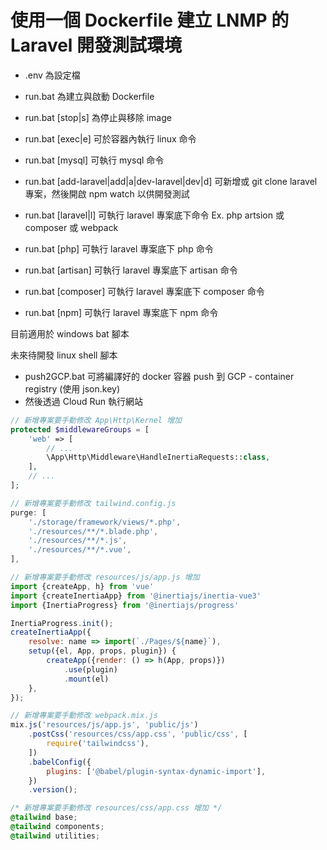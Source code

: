 # 使用一個 Dockerfile 建立 LNMP 的 Laravel 開發測試環境

* .env 為設定檔
* run.bat 為建立與啟動 Dockerfile
* run.bat [stop|s] 為停止與移除 image
* run.bat [exec|e] 可於容器內執行 linux 命令
* run.bat [mysql]  可執行 mysql 命令

* run.bat [add-laravel|add|a|dev-laravel|dev|d] 可新增或 git clone laravel 專案，然後開啟 npm watch 以供開發測試
* run.bat [laravel|l] 可執行 laravel 專案底下命令 Ex. php artsion 或 composer 或 webpack
* run.bat [php]       可執行 laravel 專案底下 php      命令
* run.bat [artisan]   可執行 laravel 專案底下 artisan  命令
* run.bat [composer]  可執行 laravel 專案底下 composer 命令
* run.bat [npm]       可執行 laravel 專案底下 npm      命令

目前適用於 windows bat 腳本

未來待開發 linux shell 腳本

* push2GCP.bat 可將編譯好的 docker 容器 push 到 GCP - container registry (使用 json.key)
* 然後透過 Cloud Run 執行網站

```php
// 新增專案要手動修改 App\Http\Kernel 增加
protected $middlewareGroups = [
	'web' => [
	    // ...
	    \App\Http\Middleware\HandleInertiaRequests::class,
	],
	// ...
];
```

```js
// 新增專案要手動修改 tailwind.config.js
purge: [
    './storage/framework/views/*.php',
    './resources/**/*.blade.php',
    './resources/**/*.js',
    './resources/**/*.vue',
],

// 新增專案要手動修改 resources/js/app.js 增加
import {createApp, h} from 'vue'
import {createInertiaApp} from '@inertiajs/inertia-vue3'
import {InertiaProgress} from '@inertiajs/progress'

InertiaProgress.init();
createInertiaApp({
  	resolve: name => import(`./Pages/${name}`),
  	setup({el, App, props, plugin}) {
    	createApp({render: () => h(App, props)})
      		.use(plugin)
      		.mount(el)
  	},
});

// 新增專案要手動修改 webpack.mix.js
mix.js('resources/js/app.js', 'public/js')
    .postCss('resources/css/app.css', 'public/css', [
        require('tailwindcss'),
    ])
    .babelConfig({
        plugins: ['@babel/plugin-syntax-dynamic-import'],
    })
    .version();
```

```css
/* 新增專案要手動修改 resources/css/app.css 增加 */
@tailwind base;
@tailwind components;
@tailwind utilities;
```